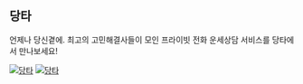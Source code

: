 ## 당타
언제나 당신곁에. 최고의 고민해결사들이 모인 프라이빗 전화 운세상담 서비스를 당타에서 만나보세요!

[![당타](https://dfummdovsfeu4670627.cdn.ntruss.com/urtarot/img/icons/urtarot-new-128x128.png)](https://www.urtarot.com/)
[![당타](https://play-lh.googleusercontent.com/8TwbdWXnI2eJGiOlco2CjB2-q80f_ONZOd8cP7rj5K9yNePZKgasAvu_YklUn0m6hfYs=s128-rw)](https://play.google.com/store/apps/details?id=com.urtarot.app)